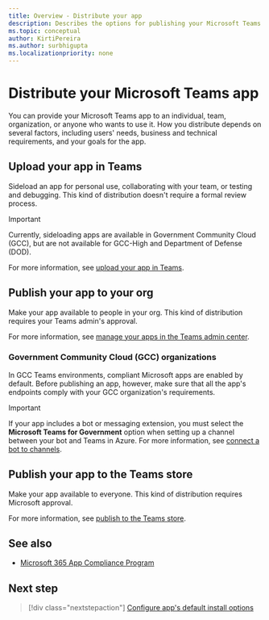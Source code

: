 ```yaml
---
title: Overview - Distribute your app
description: Describes the options for publishing your Microsoft Teams app.
ms.topic: conceptual
author: KirtiPereira
ms.author: surbhigupta
ms.localizationpriority: none
---
```


# Distribute your Microsoft Teams app

You can provide your Microsoft Teams app to an individual, team, organization, or anyone who wants to use it. How you distribute depends on several factors, including users' needs, business and technical requirements, and your goals for the app.

## Upload your app in Teams

Sideload an app for personal use, collaborating with your team, or testing and debugging. This kind of distribution doesn't require a formal review process.

> [!IMPORTANT]
> Currently, sideloading apps are available in Government Community Cloud (GCC), but are not available for GCC-High and Department of Defense (DOD).

For more information, see [upload your app in Teams](apps-upload.md).

## Publish your app to your org

Make your app available to people in your org. This kind of distribution requires your Teams admin's approval.

For more information, see [manage your apps in the Teams admin center](/MicrosoftTeams/manage-apps?toc=%2Fmicrosoftteams%2Fplatform%2Ftoc.json&bc=%2FMicrosoftTeams%2Fbreadcrumb%2Ftoc.json).

### Government Community Cloud (GCC) organizations

In GCC Teams environments, compliant Microsoft apps are enabled by default. Before publishing an app, however, make sure that all the app's endpoints comply with your GCC organization's requirements.

> [!IMPORTANT]
>If your app includes a bot or messaging extension, you must select the **Microsoft Teams for Government** option when setting up a channel between your bot and Teams in Azure. For more information, see [connect a bot to channels](/azure/bot-service/bot-service-manage-channels?view=azure-bot-service-4.0&preserve-view=true).

## Publish your app to the Teams store

Make your app available to everyone. This kind of distribution requires Microsoft approval.

For more information, see [publish to the Teams store](~/concepts/deploy-and-publish/appsource/publish.md).

## See also

* [Microsoft 365 App Compliance Program](/microsoft-365-app-certification/overview)

## Next step

> [!div class="nextstepaction"]
> [Configure app's default install options](~/concepts/deploy-and-publish/add-default-install-scope.md)
